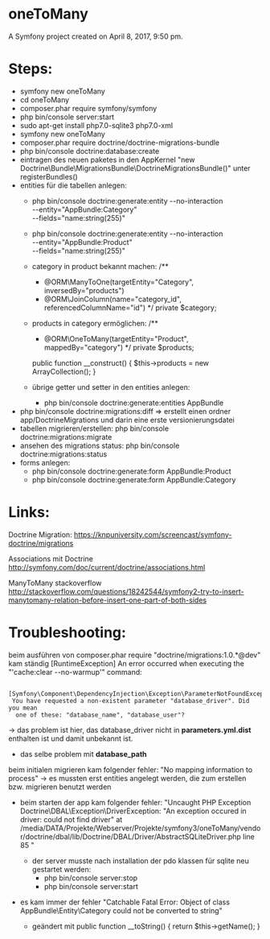 oneToMany
=========

A Symfony project created on April 8, 2017, 9:50 pm.

Steps:
======
- symfony new oneToMany
- cd oneToMany
- composer.phar require symfony/symfony
- php bin/console server:start
- sudo apt-get install php7.0-sqlite3 php7.0-xml
- symfony new oneToMany
- composer.phar require doctrine/doctrine-migrations-bundle
- php bin/console doctrine:database:create
- eintragen des neuen paketes in den AppKernel "new Doctrine\Bundle\MigrationsBundle\DoctrineMigrationsBundle()" unter registerBundles()
- entities für die tabellen anlegen:
    - php bin/console doctrine:generate:entity --no-interaction \
          --entity="AppBundle:Category" \
          --fields="name:string(255)"
    - php bin/console doctrine:generate:entity --no-interaction \
          --entity="AppBundle:Product" \
          --fields="name:string(255)"
    - category in product bekannt machen:
        /**
         * @ORM\ManyToOne(targetEntity="Category", inversedBy="products")
         * @ORM\JoinColumn(name="category_id", referencedColumnName="id")
         */
        private $category;
    - products in category ermöglichen:
        /**
         * @ORM\OneToMany(targetEntity="Product", mappedBy="category")
         */
        private $products;

        public function __construct()
        {
            $this->products = new ArrayCollection();
        }
    - übrige getter und setter in den entities anlegen:
        - php bin/console doctrine:generate:entities AppBundle
- php bin/console doctrine:migrations:diff => erstellt einen ordner app/DoctrineMigrations und darin eine erste versionierungsdatei
- tabellen migrieren/erstellen: php bin/console doctrine:migrations:migrate
- ansehen des migrations status: php bin/console doctrine:migrations:status
- forms anlegen:
    - php bin/console doctrine:generate:form AppBundle:Product
    - php bin/console doctrine:generate:form AppBundle:Category


Links:
======
Doctrine Migration:
https://knpuniversity.com/screencast/symfony-doctrine/migrations

Associations mit Doctrine
http://symfony.com/doc/current/doctrine/associations.html

ManyToMany stackoverflow
http://stackoverflow.com/questions/18242544/symfony2-try-to-insert-manytomany-relation-before-insert-one-part-of-both-sides

Troubleshooting:
================
beim ausführen von composer.phar require "doctrine/migrations:1.0.*@dev" kam ständig
[RuntimeException]
   An error occurred when executing the "'cache:clear --no-warmup'" command:

     [Symfony\Component\DependencyInjection\Exception\ParameterNotFoundException]
     You have requested a non-existent parameter "database_driver". Did you mean
      one of these: "database_name", "database_user"?

-> das problem ist hier, das database_driver nicht in **parameters.yml.dist** enthalten ist und damit unbekannt ist.

- das selbe problem mit **database_path**


beim initialen migrieren kam folgender fehler:
"No mapping information to process"
-> es mussten erst entities angelegt werden, die zum erstellen bzw. migrieren benutzt werden

- beim starten der app kam folgender fehler:
    "Uncaught PHP Exception Doctrine\DBAL\Exception\DriverException: "An exception occured in driver: could not find driver" at /media/DATA/Projekte/Webserver/Projekte/symfony3/oneToMany/vendor/doctrine/dbal/lib/Doctrine/DBAL/Driver/AbstractSQLiteDriver.php line 85 "
    - der server musste nach installation der pdo klassen für sqlite neu gestartet werden:
        - php bin/console server:stop
        - php bin/console server:start

- es kam immer der fehler
    "Catchable Fatal Error: Object of class AppBundle\Entity\Category could not be converted to string"
    - geändert mit
    public function __toString() {
        return $this->getName();
    }
